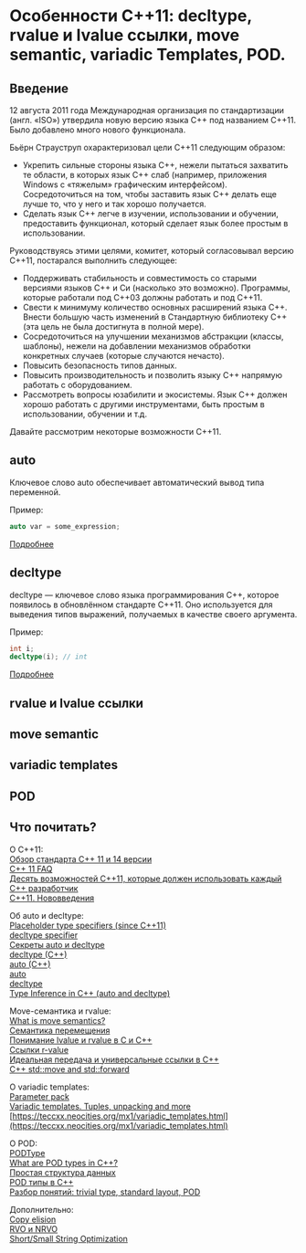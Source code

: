 # Особенности C++11: decltype, rvalue и lvalue ссылки, move semantic, variadic Templates, POD.
## Введение
12 августа 2011 года Международная организация по стандартизации (англ. «ISO») утвердила новую версию языка C++ под названием C++11. Было добавлено много нового функционала.  

Бьёрн Страуструп охарактеризовал цели C++11 следующим образом:  
 * Укрепить сильные стороны языка C++, нежели пытаться захватить те области, в которых язык С++ слаб (например, приложения Windows с «тяжелым» графическим интерфейсом). Сосредоточиться на том, чтобы заставить язык С++ делать еще лучше то, что у него и так хорошо получается.  
 * Сделать язык C++ легче в изучении, использовании и обучении, предоставить функционал, который сделает язык более простым в использовании.  

Руководствуясь этими целями, комитет, который согласовывал версию С++11, постарался выполнить следующее:  
 * Поддерживать стабильность и совместимость со старыми версиями языков C++ и Cи (насколько это возможно). Программы, которые работали под C++03 должны работать и под C++11.  
 * Свести к минимуму количество основных расширений языка С++. Внести большую часть изменений в Стандартную библиотеку С++ (эта цель не была достигнута в полной мере).  
 * Сосредоточиться на улучшении механизмов абстракции (классы, шаблоны), нежели на добавлении механизмов обработки конкретных случаев (которые случаются нечасто).  
 * Повысить безопасность типов данных.  
 * Повысить производительность и позволить языку C++ напрямую работать с оборудованием.  
 * Рассмотреть вопросы юзабилити и экосистемы. Язык C++ должен хорошо работать с другими инструментами, быть простым в использовании, обучении и т.д.  

Давайте рассмотрим некоторые возможности С++11.

## auto
Ключевое слово auto обеспечивает автоматический вывод типа переменной.  

Пример:  
```C++
auto var = some_expression;
```

[Подробнее](Auto.md)  

## decltype
decltype — ключевое слово языка программирования C++, которое появилось в обновлённом стандарте C++11. Оно используется для выведения типов выражений, получаемых в качестве своего аргумента.   

Пример:  
```C++
int i;
decltype(i); // int
```

[Подробнее](Decltype.md) 

## rvalue и lvalue ссылки


## move semantic


## variadic templates


## POD


## Что почитать?
О C++11:  
[Обзор стандарта С++ 11 и 14 версии](https://glebradchenko.susu.ru/courses/bachelor/oop/2014/SUSU_OOP_Rep_3_Cpp11.pdf)  
[C++ 11 FAQ](http://sergeyteplyakov.blogspot.com/2012/05/c-11-faq.html)  
[Десять возможностей C++11, которые должен использовать каждый C++ разработчик](https://habr.com/ru/post/182920/)  
[C++11. Нововведения](https://ravesli.com/c-11-novovvedeniya/)  

Об auto и decltype:  
[Placeholder type specifiers (since C++11)](https://en.cppreference.com/w/cpp/language/auto)  
[decltype specifier](https://en.cppreference.com/w/cpp/language/decltype)  
[Секреты auto и decltype](https://habr.com/ru/post/206458/)  
[decltype (C++)](https://docs.microsoft.com/en-us/cpp/cpp/decltype-cpp)  
[auto (C++)](https://docs.microsoft.com/en-us/cpp/cpp/auto-cpp)  
[auto](https://sodocumentation.net/cplusplus/topic/2421/auto)  
[decltype](https://ru.wikipedia.org/wiki/Decltype)  
[Type Inference in C++ (auto and decltype)](https://www.geeksforgeeks.org/type-inference-in-c-auto-and-decltype/)  

Move-семантика и rvalue:  
[What is move semantics?](https://stackoverflow.com/questions/3106110/what-is-move-semantics)  
[Семантика перемещения](https://ru.wikipedia.org/wiki/Семантика_перемещения)  
[Понимание lvalue и rvalue в C и С++](https://habr.com/ru/post/348198/)  
[Ссылки r-value](https://ravesli.com/urok-190-ssylki-r-value/)  
[Идеальная передача и универсальные ссылки в C++](https://habr.com/ru/post/242639/)  
[C++ std::move and std::forward](https://bajamircea.github.io/coding/cpp/2016/04/07/move-forward.html)  

О variadic templates:  
[Parameter pack](https://en.cppreference.com/w/cpp/language/parameter_pack)  
[Variadic templates. Tuples, unpacking and more](https://habr.com/ru/post/228031/)  
[https://teccxx.neocities.org/mx1/variadic_templates.html](https://teccxx.neocities.org/mx1/variadic_templates.html)  

О POD:  
[PODType](https://en.cppreference.com/w/cpp/named_req/PODType)  
[What are POD types in C++?](https://stackoverflow.com/questions/146452/what-are-pod-types-in-c)  
[Простая структура данных](https://ru.wikipedia.org/wiki/Простая_структура_данных)  
[POD типы в C++ ](http://itw66.ru/blog/c_plus_plus/470.html)  
[Разбор понятий: trivial type, standard layout, POD](https://habr.com/ru/post/532972/)  

Дополнительно:  
[Copy elision](https://en.cppreference.com/w/cpp/language/copy_elision)  
[RVO и NRVO](http://alenacpp.blogspot.com/2008/02/rvo-nrvo.html)  
[Short/Small String Optimization](https://stackoverflow.com/questions/10315041/meaning-of-acronym-sso-in-the-context-of-stdstring/10319672#10319672)  
